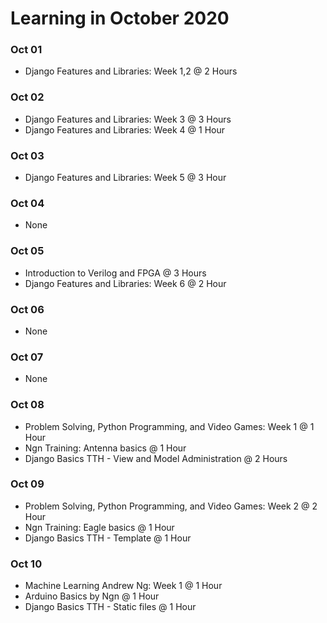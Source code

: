 # Learning in October 2020

### **Oct 01**
- Django Features and Libraries: Week 1,2 @ 2 Hours

### **Oct 02**
- Django Features and Libraries: Week 3 @ 3 Hours
- Django Features and Libraries: Week 4 @ 1 Hour

### **Oct 03**
- Django Features and Libraries: Week 5 @ 3 Hour

### **Oct 04**
- None

### **Oct 05**
- Introduction to Verilog and FPGA @ 3 Hours
- Django Features and Libraries: Week 6 @ 2 Hour

### **Oct 06**
- None

### **Oct 07**
- None

### **Oct 08**
- Problem Solving, Python Programming, and Video Games: Week 1 @ 1 Hour
- Ngn Training: Antenna basics @ 1 Hour
- Django Basics TTH - View and Model Administration @ 2 Hours

### **Oct 09**
- Problem Solving, Python Programming, and Video Games: Week 2 @ 2 Hour
- Ngn Training: Eagle basics @ 1 Hour
- Django Basics TTH - Template @ 1 Hour

### **Oct 10**
- Machine Learning Andrew Ng: Week 1 @ 1 Hour
- Arduino Basics by Ngn @ 1 Hour
- Django Basics TTH - Static files @ 1 Hour
